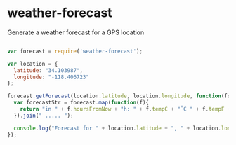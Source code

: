 weather-forecast
================

Generate a weather forecast for a GPS location

```javascript

var forecast = require('weather-forecast');

var location = {
  latitude: "34.103987",
  longitude: "-118.406723"
};

forecast.getForecast(location.latitude, location.longitude, function(forecast) {
  var forecastStr = forecast.map(function(f){
    return "in " + f.hoursFromNow + "h: " + f.tempC + "˚C " + f.tempF + "F˚ ";
  }).join(" ..... ");

  console.log("Forecast for " + location.latitude + ", " + location.longitude + ": " + forecastStr);
});

```